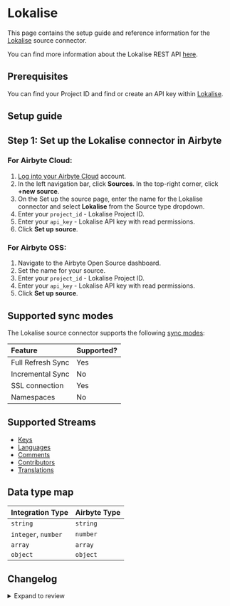 # Lokalise

This page contains the setup guide and reference information for the [Lokalise](https://lokalise.com/) source connector.

You can find more information about the Lokalise REST API [here](https://developers.lokalise.com/reference/lokalise-rest-api).

## Prerequisites

You can find your Project ID and find or create an API key within [Lokalise](https://docs.lokalise.com/en/articles/1929556-api-tokens).

## Setup guide

## Step 1: Set up the Lokalise connector in Airbyte

### For Airbyte Cloud:

1. [Log into your Airbyte Cloud](https://cloud.airbyte.com/workspaces) account.
2. In the left navigation bar, click **Sources**. In the top-right corner, click **+new source**.
3. On the Set up the source page, enter the name for the Lokalise connector and select **Lokalise** from the Source type dropdown.
4. Enter your `project_id` - Lokalise Project ID.
5. Enter your `api_key` - Lokalise API key with read permissions.
6. Click **Set up source**.

### For Airbyte OSS:

1. Navigate to the Airbyte Open Source dashboard.
2. Set the name for your source.
3. Enter your `project_id` - Lokalise Project ID.
4. Enter your `api_key` - Lokalise API key with read permissions.
5. Click **Set up source**.

## Supported sync modes

The Lokalise source connector supports the following [sync modes](https://docs.airbyte.com/cloud/core-concepts#connection-sync-modes):

| Feature           | Supported? |
| :---------------- | :--------- |
| Full Refresh Sync | Yes        |
| Incremental Sync  | No         |
| SSL connection    | Yes        |
| Namespaces        | No         |

## Supported Streams

- [Keys](https://developers.lokalise.com/reference/list-all-keys)
- [Languages](https://developers.lokalise.com/reference/list-project-languages)
- [Comments](https://developers.lokalise.com/reference/list-project-comments)
- [Contributors](https://developers.lokalise.com/reference/list-all-contributors)
- [Translations](https://developers.lokalise.com/reference/list-all-translations)

## Data type map

| Integration Type    | Airbyte Type |
| :------------------ | :----------- |
| `string`            | `string`     |
| `integer`, `number` | `number`     |
| `array`             | `array`      |
| `object`            | `object`     |

## Changelog

<details>
  <summary>Expand to review</summary>

| Version | Date       | Pull Request                                             | Subject              |
| :------ | :--------- | :------------------------------------------------------- | :------------------- |
| 0.2.21 | 2025-04-26 | [58805](https://github.com/airbytehq/airbyte/pull/58805) | Update dependencies |
| 0.2.20 | 2025-04-19 | [58212](https://github.com/airbytehq/airbyte/pull/58212) | Update dependencies |
| 0.2.19 | 2025-04-12 | [57739](https://github.com/airbytehq/airbyte/pull/57739) | Update dependencies |
| 0.2.18 | 2025-04-05 | [57097](https://github.com/airbytehq/airbyte/pull/57097) | Update dependencies |
| 0.2.17 | 2025-03-29 | [56677](https://github.com/airbytehq/airbyte/pull/56677) | Update dependencies |
| 0.2.16 | 2025-03-22 | [56012](https://github.com/airbytehq/airbyte/pull/56012) | Update dependencies |
| 0.2.15 | 2025-03-08 | [55487](https://github.com/airbytehq/airbyte/pull/55487) | Update dependencies |
| 0.2.14 | 2025-03-01 | [54746](https://github.com/airbytehq/airbyte/pull/54746) | Update dependencies |
| 0.2.13 | 2025-02-22 | [54303](https://github.com/airbytehq/airbyte/pull/54303) | Update dependencies |
| 0.2.12 | 2025-02-15 | [53811](https://github.com/airbytehq/airbyte/pull/53811) | Update dependencies |
| 0.2.11 | 2025-02-08 | [53260](https://github.com/airbytehq/airbyte/pull/53260) | Update dependencies |
| 0.2.10 | 2025-02-01 | [52752](https://github.com/airbytehq/airbyte/pull/52752) | Update dependencies |
| 0.2.9 | 2025-01-25 | [52294](https://github.com/airbytehq/airbyte/pull/52294) | Update dependencies |
| 0.2.8 | 2025-01-18 | [51803](https://github.com/airbytehq/airbyte/pull/51803) | Update dependencies |
| 0.2.7 | 2025-01-11 | [51204](https://github.com/airbytehq/airbyte/pull/51204) | Update dependencies |
| 0.2.6 | 2024-12-28 | [50635](https://github.com/airbytehq/airbyte/pull/50635) | Update dependencies |
| 0.2.5 | 2024-12-21 | [50121](https://github.com/airbytehq/airbyte/pull/50121) | Update dependencies |
| 0.2.4 | 2024-12-14 | [49216](https://github.com/airbytehq/airbyte/pull/49216) | Update dependencies |
| 0.2.3 | 2024-12-11 | [48995](https://github.com/airbytehq/airbyte/pull/48995) | Starting with this version, the Docker image is now rootless. Please note that this and future versions will not be compatible with Airbyte versions earlier than 0.64 |
| 0.2.2 | 2024-11-04 | [47935](https://github.com/airbytehq/airbyte/pull/47935) | Update dependencies |
| 0.2.1 | 2024-10-28 | [47629](https://github.com/airbytehq/airbyte/pull/47629) | Update dependencies |
| 0.2.0 | 2024-08-26 | [44765](https://github.com/airbytehq/airbyte/pull/44765) | Refactor connector to manifest-only format |
| 0.1.15 | 2024-08-24 | [44696](https://github.com/airbytehq/airbyte/pull/44696) | Update dependencies |
| 0.1.14 | 2024-08-17 | [44203](https://github.com/airbytehq/airbyte/pull/44203) | Update dependencies |
| 0.1.13 | 2024-08-12 | [43917](https://github.com/airbytehq/airbyte/pull/43917) | Update dependencies |
| 0.1.12 | 2024-08-10 | [43699](https://github.com/airbytehq/airbyte/pull/43699) | Update dependencies |
| 0.1.11 | 2024-08-03 | [43121](https://github.com/airbytehq/airbyte/pull/43121) | Update dependencies |
| 0.1.10 | 2024-07-27 | [42644](https://github.com/airbytehq/airbyte/pull/42644) | Update dependencies |
| 0.1.9 | 2024-07-20 | [42307](https://github.com/airbytehq/airbyte/pull/42307) | Update dependencies |
| 0.1.8 | 2024-07-13 | [41803](https://github.com/airbytehq/airbyte/pull/41803) | Update dependencies |
| 0.1.7 | 2024-07-10 | [41395](https://github.com/airbytehq/airbyte/pull/41395) | Update dependencies |
| 0.1.6 | 2024-07-09 | [41188](https://github.com/airbytehq/airbyte/pull/41188) | Update dependencies |
| 0.1.5 | 2024-07-06 | [40809](https://github.com/airbytehq/airbyte/pull/40809) | Update dependencies |
| 0.1.4 | 2024-06-25 | [40337](https://github.com/airbytehq/airbyte/pull/40337) | Update dependencies |
| 0.1.3 | 2024-06-22 | [40178](https://github.com/airbytehq/airbyte/pull/40178) | Update dependencies |
| 0.1.2 | 2024-06-06 | [39168](https://github.com/airbytehq/airbyte/pull/39168) | [autopull] Upgrade base image to v1.2.2 |
| 0.1.1 | 2024-05-20 | [38435](https://github.com/airbytehq/airbyte/pull/38435) | [autopull] base image + poetry + up_to_date |
| 0.1.0 | 2022-10-27 | [18522](https://github.com/airbytehq/airbyte/pull/18522) | New Source: Lokalise |

</details>
